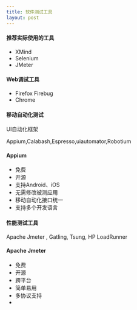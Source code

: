 ```yaml
---
title: 软件测试工具
layout: post
---
```




#### 推荐实际使用的工具

- XMind 
- Selenium 
- JMeter



#### Web调试工具

- Firefox Firebug
- Chrome



#### 移动自动化测试

UI自动化框架

Appium,Calabash,Espresso,uiautomator,Robotium



#### Appium

- 免费
- 开源
- 支持Android、iOS
- 无需修改被测应用
- 移动自动化接口统一
- 支持多个开发语言



#### 性能测试工具

Apache Jmeter , Gatling, Tsung, HP LoadRunner



#### Apache Jmeter

- 免费
- 开源
- 跨平台
- 简单易用
- 多协议支持
- ​